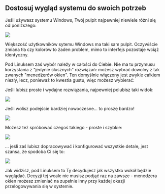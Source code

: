 ﻿<?php require("../../entete.php"); ?> <?php require("../../base.php"); ?>

<div id="corps">

<h2>Dostosuj wygląd systemu do swoich potrzeb</h2>

<p>Jeśli używasz systemu Windows, Twój pulpit najpewniej niewiele
różni się od poniższego:</p>

<img src="Images/windows_vista.jpg" />

<p>Większość użytkowników sytemu Windows ma taki sam pulpit. Oczywiście zmiana
tła czy kolorów to żaden problem, mimo to interfejs pozostaje wciąż
identyczny.</p>

<p>Pod Linuksem zaś wybór należy w całości do Ciebie. Nie ma tu przymusu
korzystania z "jedynie słusznych" rozwiązań: możesz wybrać dowolny
z tak zwanych "menedżerów okien". Ten domyślnie włączony jest zwykle
całkiem niezły, lecz, ponieważ to kwestia gustu, więc możesz wybierać:</p>

<p> Jeśli lubisz proste i wydajne rozwiązania, najpewniej polubisz taki
widok:</p>

<img src="Images/ubuntu.jpg"/>

<p>Jeśli wolisz podejście bardziej nowoczesne... to proszę bardzo!</p>

<img src="Images/kde.png" />

<p>Możesz też spróbować czegoś takiego - proste i szybkie:</p>

<img src="Images/xfce.jpg" />

<p>... jeśli zaś lubisz dopracowywać i konfigurować wszystkie detale,
jest szansa, że spodoba Ci się to:</p>

<img src="Images/wm.jpg" />

<p>Jak widzisz, pod Linuksem to Ty decydujesz jak wszystko wokół będzie
wyglądać. Decyzji tej wcale nie musisz podjąć raz na zawsze - menedżera
okien możesz zmieniać na zupełnie inny przy każdej okazji przelogowywania
się w systemie.</p>

</div>
</body>
</html>
